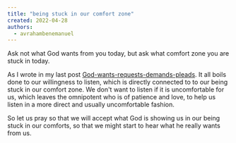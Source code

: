 ```yaml
---
title: "being stuck in our comfort zone"
created: 2022-04-28
authors: 
  - avrahambenemanuel
---
```


Ask not what God wants from you today, but ask what comfort zone you are stuck in today.

As I wrote in my last post [God-wants-requests-demands-pleads](https://aviwollman.wordpress.com/2022/04/27/god-wants-requests-demands-pleads/). It all boils done to our willingness to listen, which is directly connected to to our being stuck in our comfort zone. We don't want to listen if it is uncomfortable for us, which leaves the omnipotent who is of patience and love, to help us listen in a more direct and usually uncomfortable fashion.

So let us pray so that we will accept what God is showing us in our being stuck in our comforts, so that we might start to hear what he really wants from us.
